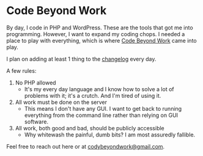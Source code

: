 # Code Beyond Work

By day, I code in PHP and WordPress. These are the tools that got me into programming. However, I want to expand my coding chops. I needed a place to play with everything, which is where [Code Beyond Work](https://codebeyond.work) came into play.

I plan on adding at least 1 thing to the [changelog](changelog.md) every day.

A few rules:
1. No PHP allowed
    * It's my every day language and I know how to solve a lot of problems with it; it's a crutch. And I'm tired of using it.
1. All work must be done on the server
    * This means I don't have any GUI. I want to get back to running everything from the command line rather than relying on GUI software.
1. All work, both good and bad, should be publicly accessible
    * Why whitewash the painful, dumb bits? I am most assuredly fallible.

Feel free to reach out here or at codybeyondwork@gmail.com.
